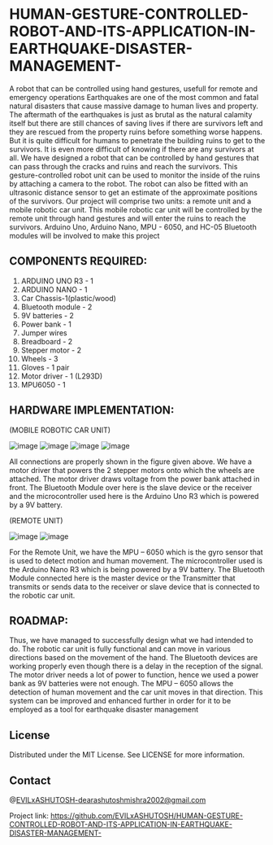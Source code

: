 # HUMAN-GESTURE-CONTROLLED-ROBOT-AND-ITS-APPLICATION-IN-EARTHQUAKE-DISASTER-MANAGEMENT-
A robot that can be controlled using hand gestures, usefull for remote and emergency operations
Earthquakes are one of the most common and fatal natural 
disasters that cause massive damage to human lives and 
property. The aftermath of the earthquakes is just as brutal as 
the natural calamity itself but there are still chances of saving 
lives if there are survivors left and they are rescued from the 
property ruins before something worse happens. But it is quite 
difficult for humans to penetrate the building ruins to get to the 
survivors. It is even more difficult of knowing if there are any 
survivors at all. We have designed a robot that can be controlled 
by hand gestures that can pass through the cracks and ruins and 
reach the survivors. This gesture-controlled robot unit can be 
used to monitor the inside of the ruins by attaching a camera to 
the robot. The robot can also be fitted with an ultrasonic 
distance sensor to get an estimate of the approximate positions 
of the survivors. Our project will comprise two units: a remote 
unit and a mobile robotic car unit. This mobile robotic car unit 
will be controlled by the remote unit through hand gestures and 
will enter the ruins to reach the survivors. Arduino Uno, 
Arduino Nano, MPU - 6050, and HC-05 Bluetooth modules will 
be involved to make this project

## COMPONENTS REQUIRED:
1. ARDUINO UNO R3 - 1
2. ARDUINO NANO - 1
3. Car Chassis-1(plastic/wood)
4. Bluetooth module - 2
5. 9V batteries - 2
6. Power bank - 1
7. Jumper wires
8. Breadboard - 2
9. Stepper motor - 2
10. Wheels - 3
11. Gloves - 1 pair
12. Motor driver - 1 (L293D)
13. MPU6050 - 1

## HARDWARE IMPLEMENTATION:
(MOBILE ROBOTIC CAR UNIT)

 
![image](https://user-images.githubusercontent.com/77974948/208611682-96d8c5cf-af1f-4342-8666-8b0d8803e3ba.png)
![image](https://user-images.githubusercontent.com/77974948/208611711-c9144089-4c87-4b41-bbe9-baa6b24bc3bc.png)
![image](https://user-images.githubusercontent.com/77974948/208611739-098357cb-47dd-45ca-8fb9-12009733fc0e.png)
![image](https://user-images.githubusercontent.com/77974948/208611756-8b3bc4cf-01fa-46ae-b537-6880919f81a6.png)






All connections are properly shown in the figure given above. We have a motor driver that powers the 2 stepper motors onto which the wheels are attached.  The motor driver draws voltage from the power bank attached in front. The Bluetooth Module over here is the slave device or the receiver and the microcontroller used here is the Arduino Uno R3 which is powered by a 9V battery.


(REMOTE UNIT)
 
![image](https://user-images.githubusercontent.com/77974948/208611775-5aef34b4-e0d4-4202-9874-4fa26808331c.png)
![image](https://user-images.githubusercontent.com/77974948/208611793-d65dfc13-5984-4d66-aa01-53909b83f7d0.png)


 
For the Remote Unit, we have the MPU – 6050 which is the gyro sensor that is used to detect motion and human movement. The microcontroller used is the Arduino Nano R3 which is being powered by a 9V battery. The Bluetooth Module connected here is the master device or the Transmitter that transmits or sends data to the receiver or slave device that is connected to the robotic car unit.



## ROADMAP:
Thus, we have managed to successfully design what we had intended to do. The robotic car unit is fully functional and can move in various directions based on the movement of the hand. The Bluetooth devices are working properly even though there is a delay in the reception of the signal. The motor driver needs a lot of power to function, hence we used a power bank as 9V batteries were not enough. The MPU – 6050 allows the detection of human movement and the car unit moves in that direction. This system can be improved and enhanced further in order for it to be employed as a tool for earthquake disaster management

## License
Distributed under the MIT License. See LICENSE for more information.

## Contact
@EVILxASHUTOSH-dearashutoshmishra2002@gmail.com

Project link: https://github.com/EVILxASHUTOSH/HUMAN-GESTURE-CONTROLLED-ROBOT-AND-ITS-APPLICATION-IN-EARTHQUAKE-DISASTER-MANAGEMENT-
